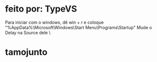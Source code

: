 # feito por: TypeVS

Para iniciar com o windows, dê win + r e coloque "%AppData%\Microsoft\Windows\Start Menu\Programs\Startup"
Mude o Delay na Source dele
\
# tamojunto
